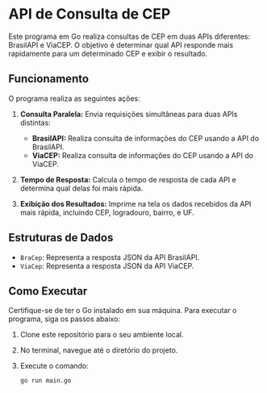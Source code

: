 # API de Consulta de CEP

Este programa em Go realiza consultas de CEP em duas APIs diferentes: BrasilAPI e ViaCEP. O objetivo é determinar qual API responde mais rapidamente para um determinado CEP e exibir o resultado. 

## Funcionamento

O programa realiza as seguintes ações:

1. **Consulta Paralela:** Envia requisições simultâneas para duas APIs distintas:
   - **BrasilAPI:** Realiza consulta de informações do CEP usando a API do BrasilAPI.
   - **ViaCEP:** Realiza consulta de informações do CEP usando a API do ViaCEP.

2. **Tempo de Resposta:** Calcula o tempo de resposta de cada API e determina qual delas foi mais rápida.

3. **Exibição dos Resultados:** Imprime na tela os dados recebidos da API mais rápida, incluindo CEP, logradouro, bairro, e UF.

## Estruturas de Dados

- `BraCep`: Representa a resposta JSON da API BrasilAPI.
- `ViaCep`: Representa a resposta JSON da API ViaCEP.

## Como Executar

Certifique-se de ter o Go instalado em sua máquina. Para executar o programa, siga os passos abaixo:

1. Clone este repositório para o seu ambiente local.
2. No terminal, navegue até o diretório do projeto.
3. Execute o comando: 

   ```bash
   go run main.go
